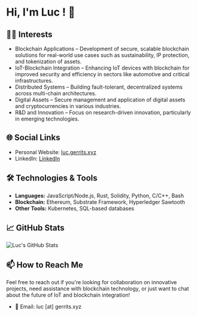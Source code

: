 # Hi, I'm Luc ! 👋

## 👨‍💻 Interests

- Blockchain Applications – Development of secure, scalable blockchain solutions for real-world use cases such as sustainability, IP protection, and tokenization of assets.
- IoT-Blockchain Integration – Enhancing IoT devices with blockchain for improved security and efficiency in sectors like automotive and critical infrastructures.
- Distributed Systems – Building fault-tolerant, decentralized systems across multi-chain architectures.
- Digital Assets – Secure management and application of digital assets and cryptocurrencies in various industries.
- R&D and Innovation – Focus on research-driven innovation, particularly in emerging technologies.

## 🌐 Social Links
- Personal Website: [luc.gerrits.xyz](https://luc.gerrits.xyz)
- LinkedIn: [LinkedIn](https://www.linkedin.com/in/lucgerrits/)

## 🛠 Technologies & Tools
- **Languages:** JavaScript/Node.js, Rust, Solidity, Python, C/C++, Bash
- **Blockchain:** Ethereum, Substrate Framework, Hyperledger Sawtooth
- **Other Tools:** Kubernetes, SQL-based databases

## 📈 GitHub Stats
![Luc's GitHub Stats](https://github-readme-stats.vercel.app/api/top-langs?username=lucgerrits&show_icons=true&hide=Standard+ML,HTML)

## 📫 How to Reach Me
Feel free to reach out if you're looking for collaboration on innovative projects, need assistance with blockchain technology, or just want to chat about the future of IoT and blockchain integration!
- 📧 Email: luc [at] gerrits.xyz
